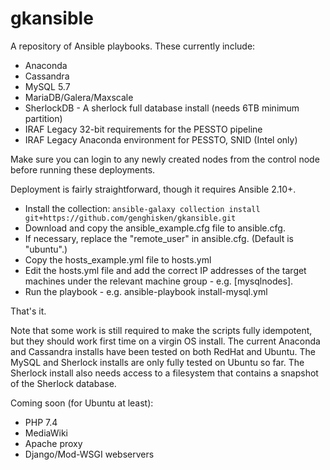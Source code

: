 # gkansible
A repository of Ansible playbooks. These currently include:

* Anaconda
* Cassandra
* MySQL 5.7
* MariaDB/Galera/Maxscale
* SherlockDB - A sherlock full database install (needs 6TB minimum partition)
* IRAF Legacy 32-bit requirements for the PESSTO pipeline
* IRAF Legacy Anaconda environment for PESSTO, SNID (Intel only)


Make sure you can login to any newly created nodes from the control node before running these deployments.

Deployment is fairly straightforward, though it requires Ansible 2.10+.

* Install the collection: `ansible-galaxy collection install git+https://github.com/genghisken/gkansible.git`
* Download and copy the ansible_example.cfg file to ansible.cfg.
* If necessary, replace the "remote_user" in ansible.cfg. (Default is "ubuntu".)
* Copy the hosts_example.yml file to hosts.yml
* Edit the hosts.yml file and add the correct IP addresses of the target machines under the relevant machine group - e.g. [mysqlnodes].
* Run the playbook - e.g. ansible-playbook install-mysql.yml

That's it.

Note that some work is still required to make the scripts fully idempotent, but they should work first time on a virgin OS install. The current Anaconda and Cassandra installs have been tested on both RedHat and Ubuntu. The MySQL and Sherlock installs are only fully tested on Ubuntu so far.  The Sherlock install also needs access to a filesystem that contains a snapshot of the Sherlock database.

Coming soon (for Ubuntu at least):

* PHP 7.4
* MediaWiki
* Apache proxy
* Django/Mod-WSGI webservers
